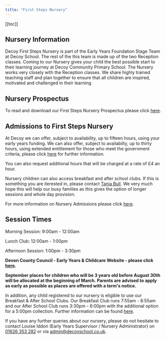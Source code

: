 ```yaml
---
title: "First Steps Nursery"
---
```


[[toc]]

## Nursery Information

Decoy First Steps Nursery is part of the Early Years Foundation Stage Team at Decoy School. The rest of the this team is made up of the two Reception classes. Coming to our Nursery gives your child the best possible start to their learning journey at Decoy Community Primary School. The Nursery works very closely with the Reception classes. We share highly trained teaching staff and plan together to ensure that all children are inspired, motivated and challenged in their learning.

## Nursery Prospectus

To read and download our First Steps Nursery Prospectus please click [here][3].
<a id="down"></a>

## Admissions to First Steps Nursery

At Decoy we can offer, subject to availability, up to fifteen hours, using your early years funding. We can also offer, subject to availabilty, up to thirty hours, using extended entitlement for those who meet the government criteria, please click [here][5] for further information.

You can also request additional hours that will be charged at a rate of £4 an hour.

Nursery children can also access breakfast and after school clubs. If this is something you are iterested in, please contact <a href="mailto:tbull@decoyschool.co.uk">Tania Bull</a>. We very much hope this will help our busy families as this gives the option of longer sessions and whole day provision.

For more information on Nursery Admissions please click [here][1].

## Session Times

Morning Session: 9:00am - 12:00am

Lunch Club: 12:00am - 1:00pm

Afternoon Session: 1:00pm - 3:30pm

**Devon County Council - Early Years & Childcare Website - please click [here][4].**

**September places for children who will be 3 years old before August 30th will be allocated at the beginning of March.
Parents are advised to apply as early as possible as places are offered with a term's notice.**

In addition, any child registered to our nursery is eligible to use our Breakfast & After School Clubs. Our Breakfast Club runs 7:55am - 8:55am and our After School Club runs 3:30pm - 6:00pm with the additional option for a 5:00pm collection. Further information can be found [here][2].

If you have any further queries about our nursery, please do not hesitate to contact Louise Iddon (Early Years Supervisor / Nursery Administrator) on <a href='tel:+441626353282'>01626 353 282</a> or via <a href="mailto:admin@decoyschool.co.uk">admin@decoyschool.co.uk</a>.

[1]: https://drive.google.com/a/decoyschool.co.uk/folderview?id=0B0102cki14zKSGFZeWRwLUlyRHM&usp=sharing&tid=0B0102cki14zKUmg5Y1FYcVhwUlU
[2]: /parents/breakfast-and-after-school-club
[3]: https://drive.google.com/open?id=0B76W__U5CTntSUhiNVZqNmxucFU
[4]: https://new.devon.gov.uk/educationandfamilies/early-years-and-childcare
[5]: https://www.childcarechoices.gov.uk
